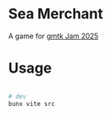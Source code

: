 # Sea Merchant

A game for [gmtk Jam 2025](https://itch.io/jam/gmtk-2025)

# Usage

```sh

# dev
bunx vite src

```
